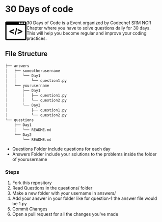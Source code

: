 # 30 Days of code

<img src="./.github/logo.png" height="70" align="left"/>

30 Days of Code is a Event organized by Codechef SRM NCR Chapter where you have to solve questions daily for 30 days.
This will help you become regular and improve your coding practices.

## File Structure
```
├── answers
│   ├── someotherusername
│   │   └── Day1
│   │       └── question1.py
│   └── yourusername
│       ├── Day1
│       │   ├── question1.py
│       │   └── question2.py
│       └── Day2
│           ├── question1.py
│           └── question2.py
└── questions
    ├── Day1
    │   └── README.md
    └── Day2
        └── README.md
```

* Questions Folder include questions for each day
* Answers Folder include your solutions to the problems inside the folder of yourusername

### Steps
1. Fork this repository
2. Read Questions in the questions/ folder
3. Make a new folder with your username in answers/
4. Add your answer in your folder like for question-1 the answer file would be 1.py
5. Commit Changes
6. Open a pull request for all the changes you've made
